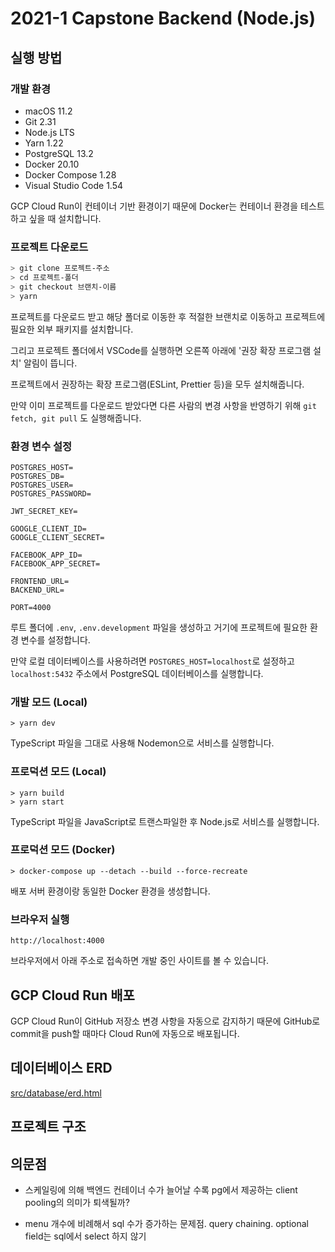 # 2021-1 Capstone Backend (Node.js)

## 실행 방법

### 개발 환경

- macOS 11.2
- Git 2.31
- Node.js LTS
- Yarn 1.22
- PostgreSQL 13.2
- Docker 20.10
- Docker Compose 1.28
- Visual Studio Code 1.54

GCP Cloud Run이 컨테이너 기반 환경이기 때문에 Docker는 컨테이너 환경을 테스트하고 싶을 때 설치합니다.

### 프로젝트 다운로드

```bash
> git clone 프로젝트-주소
> cd 프로젝트-폴더
> git checkout 브랜치-이름
> yarn
```

프로젝트를 다운로드 받고 해당 폴더로 이동한 후 적절한 브랜치로 이동하고 프로젝트에 필요한 외부 패키지를 설치합니다.

그리고 프로젝트 폴더에서 VSCode를 실행하면 오른쪽 아래에 '권장 확장 프로그램 설치' 알림이 뜹니다.

프로젝트에서 권장하는 확장 프로그램(ESLint, Prettier 등)을 모두 설치해줍니다.

만약 이미 프로젝트를 다운로드 받았다면 다른 사람의 변경 사항을 반영하기 위해 `git fetch, git pull` 도 실행해줍니다.

### 환경 변수 설정

```
POSTGRES_HOST=
POSTGRES_DB=
POSTGRES_USER=
POSTGRES_PASSWORD=

JWT_SECRET_KEY=

GOOGLE_CLIENT_ID=
GOOGLE_CLIENT_SECRET=

FACEBOOK_APP_ID=
FACEBOOK_APP_SECRET=

FRONTEND_URL=
BACKEND_URL=

PORT=4000
```

루트 폴더에 `.env`, `.env.development` 파일을 생성하고 거기에 프로젝트에 필요한 환경 변수를 설정합니다.

만약 로컬 데이터베이스를 사용하려면 `POSTGRES_HOST=localhost`로 설정하고 `localhost:5432` 주소에서 PostgreSQL 데이터베이스를 실행합니다.

### 개발 모드 (Local)

```shell
> yarn dev
```

TypeScript 파일을 그대로 사용해 Nodemon으로 서비스를 실행합니다.

### 프로덕션 모드 (Local)

```shell
> yarn build
> yarn start
```

TypeScript 파일을 JavaScript로 트랜스파일한 후 Node.js로 서비스를 실행합니다.

### 프로덕션 모드 (Docker)

```shell
> docker-compose up --detach --build --force-recreate
```

배포 서버 환경이랑 동일한 Docker 환경을 생성합니다.

### 브라우저 실행

```
http://localhost:4000
```

브라우저에서 아래 주소로 접속하면 개발 중인 사이트를 볼 수 있습니다.

## GCP Cloud Run 배포

GCP Cloud Run이 GitHub 저장소 변경 사항을 자동으로 감지하기 때문에 GitHub로 commit을 push할 때마다 Cloud Run에 자동으로 배포됩니다.

## 데이터베이스 ERD

[src/database/erd.html](src/database/erd.html)

## 프로젝트 구조

## 의문점

- 스케일링에 의해 백엔드 컨테이너 수가 늘어날 수록 pg에서 제공하는 client pooling의 의미가 퇴색될까?

- menu 개수에 비례해서 sql 수가 증가하는 문제점. query chaining. optional field는 sql에서 select 하지 않기
